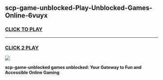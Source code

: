 
## scp-game-unblocked-Play-Unblocked-Games-Online-6vuyx
<h3>
<a href="https://premium76.site?title=scp-game-unblocked&ref=24A">CLICK TO PLAY</a></h3>
<hr>

<h3>
<a href="https://premium76.site?title=scp-game-unblocked&ref=24A">CLICK 2 PLAY</a>
  
</h3>

<a href="https://premium76.site?title=scp-game-unblocked&ref=24A"><img src="https://clearcache.store/games.png"></a>


**scp-game-unblocked games unblocked: Your Gateway to Fun and Accessible Online Gaming**
